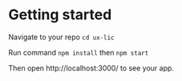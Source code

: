 # Getting started

Navigate to your repo
``` cd ux-lic ```

Run command
``` npm install ```
then
``` npm start ```

Then open http://localhost:3000/ to see your app.
